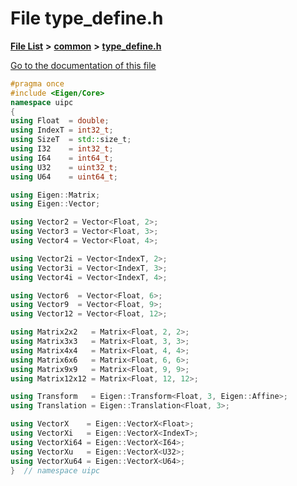 

# File type\_define.h

[**File List**](files.md) **>** [**common**](dir_fe04c8fb910be76d82cd33e795163b9b.md) **>** [**type\_define.h**](common_2type__define_8h.md)

[Go to the documentation of this file](common_2type__define_8h.md)


```C++
#pragma once
#include <Eigen/Core>
namespace uipc
{
using Float  = double;
using IndexT = int32_t;
using SizeT  = std::size_t;
using I32    = int32_t;
using I64    = int64_t;
using U32    = uint32_t;
using U64    = uint64_t;

using Eigen::Matrix;
using Eigen::Vector;

using Vector2 = Vector<Float, 2>;
using Vector3 = Vector<Float, 3>;
using Vector4 = Vector<Float, 4>;

using Vector2i = Vector<IndexT, 2>;
using Vector3i = Vector<IndexT, 3>;
using Vector4i = Vector<IndexT, 4>;

using Vector6  = Vector<Float, 6>;
using Vector9  = Vector<Float, 9>;
using Vector12 = Vector<Float, 12>;

using Matrix2x2   = Matrix<Float, 2, 2>;
using Matrix3x3   = Matrix<Float, 3, 3>;
using Matrix4x4   = Matrix<Float, 4, 4>;
using Matrix6x6   = Matrix<Float, 6, 6>;
using Matrix9x9   = Matrix<Float, 9, 9>;
using Matrix12x12 = Matrix<Float, 12, 12>;

using Transform   = Eigen::Transform<Float, 3, Eigen::Affine>;
using Translation = Eigen::Translation<Float, 3>;

using VectorX    = Eigen::VectorX<Float>;
using VectorXi   = Eigen::VectorX<IndexT>;
using VectorXi64 = Eigen::VectorX<I64>;
using VectorXu   = Eigen::VectorX<U32>;
using VectorXu64 = Eigen::VectorX<U64>;
}  // namespace uipc
```



